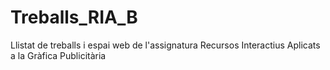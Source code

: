 # Treballs_RIA_B
Llistat de treballs i espai web de l'assignatura Recursos Interactius Aplicats a la Gràfica Publicitària
